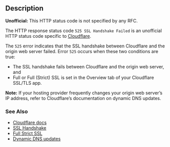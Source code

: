 ## Description

<aside class="warning"><strong>Unofficial:</strong> This HTTP status code is not specified by any RFC.</aside>

The HTTP response status code `525 SSL Handshake Failed` is an unofficial HTTP status code specific to [Cloudflare](https://cloudflare.com).

The `525` error indicates that the SSL handshake between Cloudflare and the origin web server failed. Error `525` occurs when these two conditions are true:

- The SSL handshake fails between Cloudflare and the origin web server, and
- Full or Full (Strict) SSL is set in the Overview tab of your Cloudflare SSL/TLS app.

<aside class="info"><strong>Note:</strong> If your hosting provider frequently changes your origin web server’s IP address, refer to Cloudflare’s documentation on dynamic DNS updates.</aside>

### See Also

- [Cloudflare docs](https://developers.cloudflare.com/support/troubleshooting/cloudflare-errors/troubleshooting-cloudflare-5xx-errors/#error-525-ssl-handshake-failed)
- [SSL Handshake](https://www.cloudflare.com/learning/ssl/what-happens-in-a-tls-handshake/)
- [Full Strict SSL](https://developers.cloudflare.com/ssl/origin-configuration/ssl-modes)
- [Dynamic DNS updates](https://developers.cloudflare.com/dns/manage-dns-records/how-to/managing-dynamic-ip-addresses)
